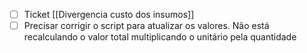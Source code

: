 
- [ ] Ticket [[Divergencia custo dos insumos]]
- [ ] Precisar corrigir o script para atualizar os valores. Não está recalculando o valor total multiplicando o unitário pela quantidade
